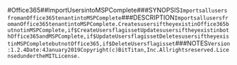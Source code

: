#Office365##ImportUsersintoMSPComplete###SYNOPSIS```ImportsallusersfromanOffice365tenantintoMSPComplete```###DESCRIPTION```ImportsallusersfromanOffice365tenantintoMSPComplete.CreatesusersiftheyexistinOffice365butnotinMSPComplete,if$CreateUsersflagissetUpdatesusersiftheyexistinbothOffice365andMSPComplete,if$UpdateUsersflagissetDeletesusersiftheyexistinMSPCompletebutnotOffice365,if$DeleteUsersflagisset```###NOTES```Version:1.2.4Date:4January2019Copyright(c)BitTitan,Inc.Allrightsreserved.LicensedundertheMITLicense.```
